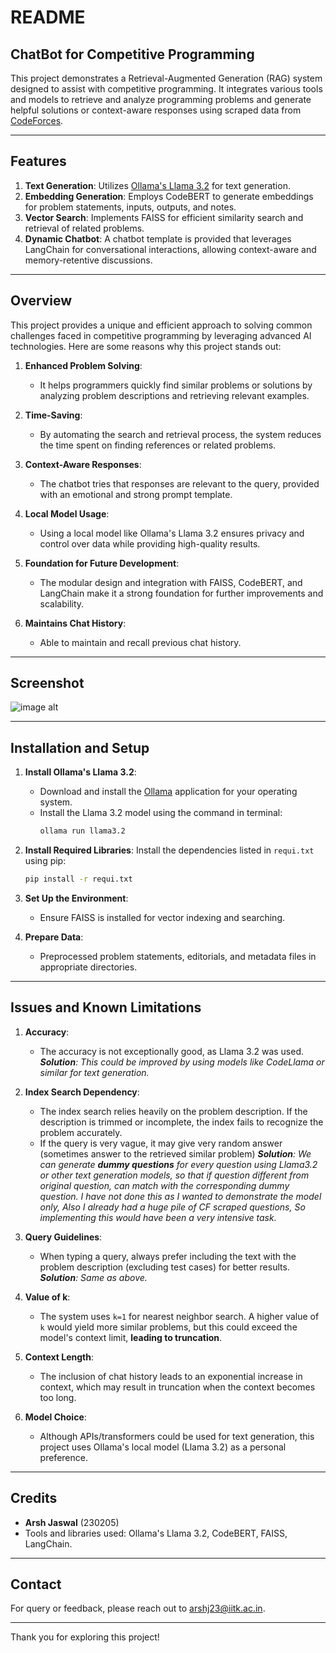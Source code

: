 # README

## ChatBot for Competitive Programming

This project demonstrates a Retrieval-Augmented Generation (RAG) system designed to assist with competitive programming. It integrates various tools and models to retrieve and analyze programming problems and generate helpful solutions or context-aware responses using scraped data from [CodeForces](https://codeforces.com).

---
## Features

1. **Text Generation**: Utilizes [Ollama's Llama 3.2](https://ollama.com/) for text generation.
2. **Embedding Generation**: Employs CodeBERT to generate embeddings for problem statements, inputs, outputs, and notes.
3. **Vector Search**: Implements FAISS for efficient similarity search and retrieval of related problems.
4. **Dynamic Chatbot**: A chatbot template is provided that leverages LangChain for conversational interactions, allowing context-aware and memory-retentive discussions.

---

## Overview

This project provides a unique and efficient approach to solving common challenges faced in competitive programming by leveraging advanced AI technologies. Here are some reasons why this project stands out:

1. **Enhanced Problem Solving**:
   - It helps programmers quickly find similar problems or solutions by analyzing problem descriptions and retrieving relevant examples.

2. **Time-Saving**:
   - By automating the search and retrieval process, the system reduces the time spent on finding references or related problems.

3. **Context-Aware Responses**:
   - The chatbot tries that responses are relevant to the query, provided with an emotional and strong prompt template.

4. **Local Model Usage**:
   - Using a local model like Ollama's Llama 3.2 ensures privacy and control over data while providing high-quality results.

5. **Foundation for Future Development**:
   - The modular design and integration with FAISS, CodeBERT, and LangChain make it a strong foundation for further improvements and scalability.

6. **Maintains Chat History**:
   - Able to maintain and recall previous chat history.

---
## Screenshot
![image alt](https://github.com/arshcwb/ChatbotGDG/blob/21b924b4d7b698e2f07d61dc3c8216c68bc1cdea/230205_Arsh_Jaswal_Assignment2/model.png)

---

## Installation and Setup

1. **Install Ollama's Llama 3.2**:
   - Download and install the [Ollama](https://ollama.com/) application for your operating system.
   - Install the Llama 3.2 model using the command in terminal:
     ```bash
     ollama run llama3.2
     ```

2. **Install Required Libraries**:
   Install the dependencies listed in `requi.txt` using pip:
   ```bash
   pip install -r requi.txt
   ```

3. **Set Up the Environment**:
   - Ensure FAISS is installed for vector indexing and searching.

4. **Prepare Data**:
   - Preprocessed problem statements, editorials, and metadata files in appropriate directories.

---

## Issues and Known Limitations

1. **Accuracy**:
   - The accuracy is not exceptionally good, as Llama 3.2 was used. 
   _**Solution**: This could be improved by using models like CodeLlama or similar for text generation._
   

2. **Index Search Dependency**:
   - The index search relies heavily on the problem description. If the description is trimmed or incomplete, the index fails to recognize the problem accurately.
   - If the query is very vague, it may give very random answer (sometimes answer to the retrieved similar problem)
    _**Solution**: We can generate **dummy questions** for every question using Llama3.2 or other text generation models, so that if question different from original question, can match with the corresponding dummy question. I have not done this as I wanted to demonstrate the model only, Also I already had a huge pile of CF scraped questions, So implementing this would have been a very intensive task._

3. **Query Guidelines**:
   - When typing a query, always prefer including the text with the problem description (excluding test cases) for better results.
    _**Solution**: Same as above._

4. **Value of k**:
   - The system uses `k=1` for nearest neighbor search. A higher value of `k` would yield more similar problems, but this could exceed the model's context limit, **leading to truncation**.

5. **Context Length**:
   - The inclusion of chat history leads to an exponential increase in context, which may result in truncation when the context becomes too long. 

6. **Model Choice**:
   - Although APIs/transformers could be used for text generation, this project uses Ollama's local model (Llama 3.2) as a personal preference.

---

## Credits

- **Arsh Jaswal** (230205)
- Tools and libraries used: Ollama's Llama 3.2, CodeBERT, FAISS, LangChain.

---

## Contact

For query or feedback, please reach out to arshj23@iitk.ac.in.

---

Thank you for exploring this project!
